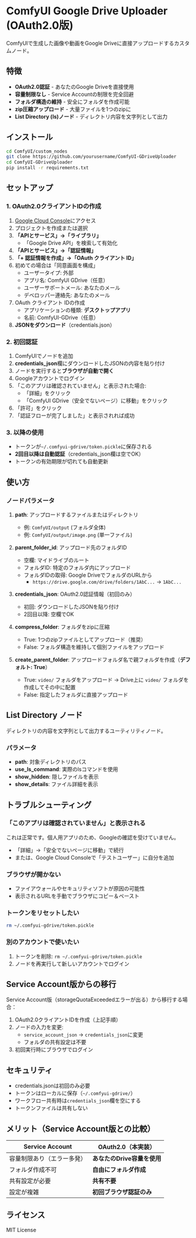 # ComfyUI Google Drive Uploader (OAuth2.0版)

ComfyUIで生成した画像や動画をGoogle Driveに直接アップロードするカスタムノード。

## 特徴

- **OAuth2.0認証** - あなたのGoogle Driveを直接使用
- **容量制限なし** - Service Accountの制限を完全回避
- **フォルダ構造の維持** - 安全にフォルダを作成可能
- **zip圧縮アップロード** - 大量ファイルを1つのzipに
- **List Directory (ls)ノード** - ディレクトリ内容を文字列として出力

## インストール

```bash
cd ComfyUI/custom_nodes
git clone https://github.com/yourusername/ComfyUI-GDriveUploader
cd ComfyUI-GDriveUploader
pip install -r requirements.txt
```

## セットアップ

### 1. OAuth2.0クライアントIDの作成

1. [Google Cloud Console](https://console.cloud.google.com/)にアクセス
2. プロジェクトを作成または選択
3. **「APIとサービス」→「ライブラリ」**
   - 「Google Drive API」を検索して有効化
4. **「APIとサービス」→「認証情報」**
5. **「+ 認証情報を作成」→「OAuth クライアント ID」**
6. 初めての場合は「同意画面を構成」
   - ユーザータイプ: 外部
   - アプリ名: ComfyUI GDrive（任意）
   - ユーザーサポートメール: あなたのメール
   - デベロッパー連絡先: あなたのメール
7. OAuth クライアント IDの作成
   - アプリケーションの種類: **デスクトップアプリ**
   - 名前: ComfyUI-GDrive（任意）
8. **JSONをダウンロード**（credentials.json）

### 2. 初回認証

1. ComfyUIでノードを追加
2. **credentials_json**欄にダウンロードしたJSONの内容を貼り付け
3. ノードを実行すると**ブラウザが自動で開く**
4. Googleアカウントでログイン
5. 「このアプリは確認されていません」と表示された場合:
   - 「詳細」をクリック
   - 「ComfyUI GDrive（安全でないページ）に移動」をクリック
6. 「許可」をクリック
7. 「認証フローが完了しました」と表示されれば成功

### 3. 以降の使用

- トークンが`~/.comfyui-gdrive/token.pickle`に保存される
- **2回目以降は自動認証**（credentials_json欄は空でOK）
- トークンの有効期限が切れても自動更新

## 使い方

### ノードパラメータ

1. **path**: アップロードするファイルまたはディレクトリ
   - 例: `ComfyUI/output` (フォルダ全体)
   - 例: `ComfyUI/output/image.png` (単一ファイル)

2. **parent_folder_id**: アップロード先のフォルダID
   - 空欄: マイドライブのルート
   - フォルダID: 特定のフォルダ内にアップロード
   - フォルダIDの取得: Google DriveでフォルダのURLから
     - `https://drive.google.com/drive/folders/1AbC...` → `1AbC...`

3. **credentials_json**: OAuth2.0認証情報（初回のみ）
   - 初回: ダウンロードしたJSONを貼り付け
   - 2回目以降: 空欄でOK

4. **compress_folder**: フォルダをzipに圧縮
   - True: 1つのzipファイルとしてアップロード（推奨）
   - False: フォルダ構造を維持して個別ファイルをアップロード

5. **create_parent_folder**: アップロードフォルダ名で親フォルダを作成（**デフォルト: True**）
   - True: `video/` フォルダをアップロード → Drive上に `video/` フォルダを作成してその中に配置
   - False: 指定したフォルダに直接アップロード

## List Directory ノード

ディレクトリの内容を文字列として出力するユーティリティノード。

### パラメータ

- **path**: 対象ディレクトリのパス
- **use_ls_command**: 実際のlsコマンドを使用
- **show_hidden**: 隠しファイルを表示
- **show_details**: ファイル詳細を表示

## トラブルシューティング

### 「このアプリは確認されていません」と表示される

これは正常です。個人用アプリのため、Googleの確認を受けていません。
- 「詳細」→「安全でないページに移動」で続行
- または、Google Cloud Consoleで「テストユーザー」に自分を追加

### ブラウザが開かない

- ファイアウォールやセキュリティソフトが原因の可能性
- 表示されるURLを手動でブラウザにコピー＆ペースト

### トークンをリセットしたい

```bash
rm ~/.comfyui-gdrive/token.pickle
```

### 別のアカウントで使いたい

1. トークンを削除: `rm ~/.comfyui-gdrive/token.pickle`
2. ノードを再実行して新しいアカウントでログイン

## Service Account版からの移行

Service Account版（storageQuotaExceededエラーが出る）から移行する場合：

1. OAuth2.0クライアントIDを作成（上記手順）
2. ノードの入力を変更:
   - `service_account_json` → `credentials_json`に変更
   - フォルダの共有設定は不要
3. 初回実行時にブラウザでログイン

## セキュリティ

- credentials.jsonは初回のみ必要
- トークンはローカルに保存（`~/.comfyui-gdrive/`）
- ワークフロー共有時は`credentials_json`欄を空にする
- トークンファイルは共有しない

## メリット（Service Account版との比較）

| Service Account | OAuth2.0（本実装） |
|---|---|
| 容量制限あり（エラー多発） | **あなたのDrive容量を使用** |
| フォルダ作成不可 | **自由にフォルダ作成** |
| 共有設定が必要 | **共有不要** |
| 設定が複雑 | **初回ブラウザ認証のみ** |

## ライセンス

MIT License